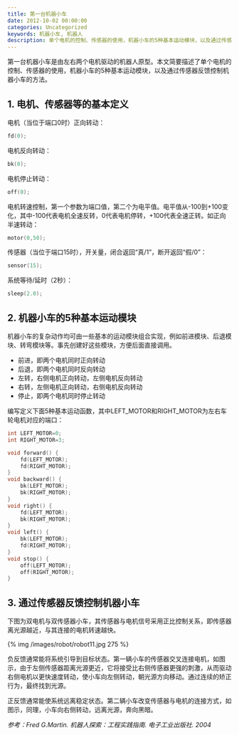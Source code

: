 ```yaml
---
title: 第一台机器小车
date: 2012-10-02 00:00:00
categories: Uncategorized
keywords: 机器小车, 机器人
description: 单个电机的控制、传感器的使用，机器小车的5种基本运动模块，以及通过传感器反馈控制机器小车的方法
---
```


第一台机器小车是由左右两个电机驱动的机器人原型。本文简要描述了单个电机的控制、传感器的使用，机器小车的5种基本运动模块，以及通过传感器反馈控制机器小车的方法。

## 1. 电机、传感器等的基本定义

电机（当位于端口0时）正向转动：

``` C
fd(0);
```

电机反向转动：

``` C
bk(0);
```

电机停止转动：

``` C
off(0);
```

电机转速控制，第一个参数为端口值，第二个为电平值。电平值从-100到+100变化，其中-100代表电机全速反转，0代表电机停转，+100代表全速正转。如正向半速转动：

``` C
motor(0,50);
```

传感器（当位于端口15时），开关量，闭合返回“真/1”，断开返回“假/0”：

``` C
sensor(15);
```

系统等待/延时（2秒）：

``` C
sleep(2.0);
```

## 2. 机器小车的5种基本运动模块

机器小车的复杂动作均可由一些基本的运动模块组合实现，例如前进模块、后退模块、转弯模块等。事先创建好这些模块，方便后面直接调用。

- 前进，即两个电机同时正向转动
- 后退，即两个电机同时反向转动
- 左转，右侧电机正向转动，左侧电机反向转动
- 右转，左侧电机正向转动，右侧电机反向转动
- 停止，即两个电机同时停止转动

编写定义下面5种基本运动函数，其中LEFT\_MOTOR和RIGHT\_MOTOR为左右车轮电机对应的端口：

``` C
int LEFT_MOTOR=0;
int RIGHT_MOTOR=3;

void forward() {
    fd(LEFT_MOTOR);
    fd(RIGHT_MOTOR);
}
void backward() {
    bk(LEFT_MOTOR);
    bk(RIGHT_MOTOR);
}
void right() {
    fd(LEFT_MOTOR);
    bk(RIGHT_MOTOR);
}
void left() {
    bk(LEFT_MOTOR);
    fd(RIGHT_MOTOR);
}
void stop() {
    off(LEFT_MOTOR);
    off(RIGHT_MOTOR);
}
```

## 3. 通过传感器反馈控制机器小车

下图为双电机与双传感器小车，其传感器与电机信号采用正比控制关系，即传感器离光源越近，与其连接的电机转速越快。

{% img /images/robot/robot11.jpg 275 %}

负反馈通常能将系统引导到目标状态。第一辆小车的传感器交叉连接电机，如图示，由于左侧传感器距离光源更近，它将接受比右侧传感器更强的刺激，从而驱动右侧电机以更快速度转动，使小车向左侧转动，朝光源方向移动。通过连续的矫正行为，最终找到光源。

正反馈通常能使系统远离稳定状态。第二辆小车改变传感器与电机的连接方式，如图示，同理，小车向右侧转动，远离光源，奔向黑暗。

<cite>参考：Fred G.Martin. 机器人探索：工程实践指南. 电子工业出版社. 2004</cite>
